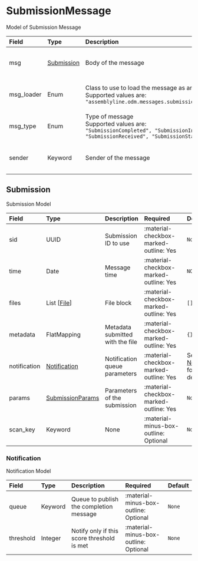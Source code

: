 [comment]: # (AUTOGENERATED MARKDOWN CONTENT. UPDATES TO ODM DOCUMENTATION SHOULD BE DONE THROUGH ASSEMBLYLINE-BASE REPO!)
# SubmissionMessage
Model of Submission Message

| Field | Type | Description | Required | Default |
| :--- | :--- | :--- | :--- | :--- |
| msg | [Submission](/assemblyline4_docs/odm/messages/submission/#submission) | Body of the message | <div style="width:100px">:material-checkbox-marked-outline: Yes</div> | `None` |
| msg_loader | Enum | Class to use to load the message as an object<br>Supported values are:<br>`"assemblyline.odm.messages.submission.SubmissionMessage"` | <div style="width:100px">:material-checkbox-marked-outline: Yes</div> | `assemblyline.odm.messages.submission.SubmissionMessage` |
| msg_type | Enum | Type of message<br>Supported values are:<br>`"SubmissionCompleted", "SubmissionIngested", "SubmissionReceived", "SubmissionStarted"` | <div style="width:100px">:material-checkbox-marked-outline: Yes</div> | `None` |
| sender | Keyword | Sender of the message | <div style="width:100px">:material-checkbox-marked-outline: Yes</div> | `None` |


[comment]: # (AUTOGENERATED MARKDOWN CONTENT. UPDATES TO ODM DOCUMENTATION SHOULD BE DONE THROUGH ASSEMBLYLINE-BASE REPO!)
## Submission
Submission Model

| Field | Type | Description | Required | Default |
| :--- | :--- | :--- | :--- | :--- |
| sid | UUID | Submission ID to use | <div style="width:100px">:material-checkbox-marked-outline: Yes</div> | `None` |
| time | Date | Message time | <div style="width:100px">:material-checkbox-marked-outline: Yes</div> | `NOW` |
| files | List [[File](/assemblyline4_docs/odm/models/submission/#file)] | File block | <div style="width:100px">:material-checkbox-marked-outline: Yes</div> | `[]` |
| metadata | FlatMapping | Metadata submitted with the file | <div style="width:100px">:material-checkbox-marked-outline: Yes</div> | `{}` |
| notification | [Notification](/assemblyline4_docs/odm/messages/submission/#notification) | Notification queue parameters | <div style="width:100px">:material-checkbox-marked-outline: Yes</div> | See [Notification](/assemblyline4_docs/odm/messages/submission/#notification) for more details. |
| params | [SubmissionParams](/assemblyline4_docs/odm/models/submission/#submissionparams) | Parameters of the submission | <div style="width:100px">:material-checkbox-marked-outline: Yes</div> | `None` |
| scan_key | Keyword | None | <div style="width:100px">:material-minus-box-outline: Optional</div> | `None` |


[comment]: # (AUTOGENERATED MARKDOWN CONTENT. UPDATES TO ODM DOCUMENTATION SHOULD BE DONE THROUGH ASSEMBLYLINE-BASE REPO!)
### Notification
Notification Model

| Field | Type | Description | Required | Default |
| :--- | :--- | :--- | :--- | :--- |
| queue | Keyword | Queue to publish the completion message | <div style="width:100px">:material-minus-box-outline: Optional</div> | `None` |
| threshold | Integer | Notify only if this score threshold is met | <div style="width:100px">:material-minus-box-outline: Optional</div> | `None` |


